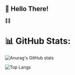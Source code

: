 ## 👾 Hello There!
🚀🌑
# 📊 GitHub Stats:

![Anurag's GitHub stats](https://github-readme-stats.vercel.app/api?username=daku720&show_icons=true&theme=dark)

![Top Langs](https://github-readme-stats-sigma-five.vercel.app/api/top-langs/?username=daku720&theme=dark&hide_border=false&include_all_commits=false&count_private=false&layout=compact)


